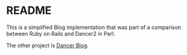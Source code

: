 # README

This is a simplified Blog implementation that was part of a comparison between Ruby on Rails
and Dancer2 in Perl.

The other project is [Dancer Blog](https://github.com/gwadej/comparison_dancer_blog).
